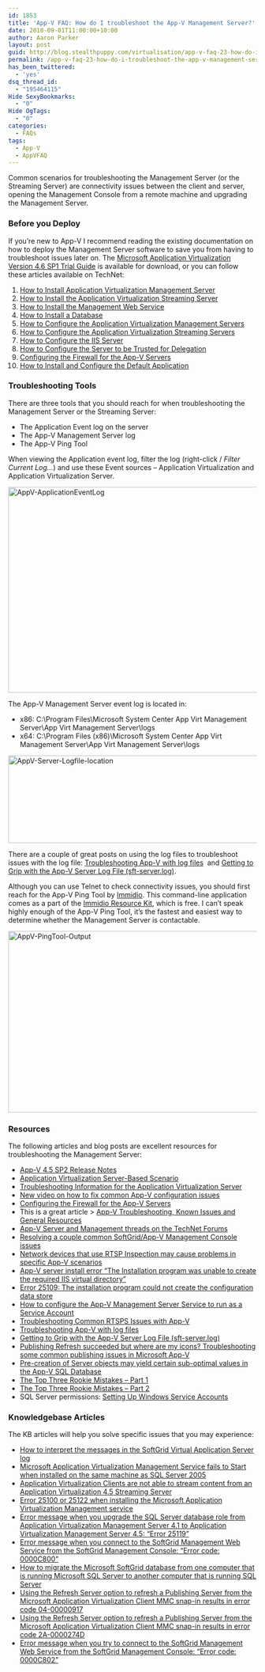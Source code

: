 ```yaml
---
id: 1853
title: 'App-V FAQ: How do I troubleshoot the App-V Management Server?'
date: 2010-09-01T11:00:00+10:00
author: Aaron Parker
layout: post
guid: http://blog.stealthpuppy.com/virtualisation/app-v-faq-23-how-do-i-troubleshoot-the-app-v-management-server
permalink: /app-v-faq-23-how-do-i-troubleshoot-the-app-v-management-server/
has_been_twittered:
  - 'yes'
dsq_thread_id:
  - "195464115"
Hide SexyBookmarks:
  - "0"
Hide OgTags:
  - "0"
categories:
  - FAQs
tags:
  - App-V
  - AppVFAQ
---
```

<img style="margin: 0px 10px 5px 0px; display: inline;" src="http://stealthpuppy.com/wp-content/uploads/2010/06/AppVFAQLogo.png" alt="" align="right" />Common scenarios for troubleshooting the Management Server (or the Streaming Server) are connectivity issues between the client and server, opening the Management Console from a remote machine and upgrading the Management Server.

### Before you Deploy

If you’re new to App-V I recommend reading the existing documentation on how to deploy the Management Server software to save you from having to troubleshoot issues later on. The [Microsoft Application Virtualization Version 4.6 SP1 Trial Guide](http://download.microsoft.com/download/F/7/8/F784A197-73BE-48FF-83DA-4102C05A6D44/App-V/App-V%204.6%20SP1%20Trial%20Guide.docx) is available for download, or you can follow these articles available on TechNet:

  1. [How to Install Application Virtualization Management Server](http://technet.microsoft.com/en-gb/library/cc843803.aspx)
  2. [How to Install the Application Virtualization Streaming Server](http://technet.microsoft.com/en-gb/library/cc817085.aspx)
  3. [How to Install the Management Web Service](http://technet.microsoft.com/en-gb/library/cc817146.aspx)
  4. [How to Install a Database](http://technet.microsoft.com/en-gb/library/cc843742.aspx)
  5. [How to Configure the Application Virtualization Management Servers](http://technet.microsoft.com/en-gb/library/cc817095.aspx)
  6. [How to Configure the Application Virtualization Streaming Servers](http://technet.microsoft.com/en-gb/library/cc843709.aspx)
  7. [How to Configure the IIS Server](http://technet.microsoft.com/en-gb/library/cc843650.aspx)
  8. [How to Configure the Server to be Trusted for Delegation](http://technet.microsoft.com/en-gb/library/ee675779.aspx)
  9. [Configuring the Firewall for the App-V Servers](http://technet.microsoft.com/en-gb/library/ff361465.aspx)
 10. [How to Install and Configure the Default Application](http://technet.microsoft.com/en-gb/library/ff361458.aspx)

### Troubleshooting Tools

There are three tools that you should reach for when troubleshooting the Management Server or the Streaming Server:

  * The Application Event log on the server
  * The App-V Management Server log
  * The App-V Ping Tool

When viewing the Application event log, filter the log (right-click / _Filter Current Log…_) and use these Event sources &#8211; Application Virtualization and Application Virtualization Server.

<img style="background-image: none; padding-left: 0px; padding-right: 0px; display: inline; padding-top: 0px; border-width: 0px;" title="AppV-ApplicationEventLog" src="http://stealthpuppy.com/wp-content/uploads/2010/08/AppVApplicationEventLog.png" alt="AppV-ApplicationEventLog" width="660" height="416" border="0" /> 

The App-V Management Server event log is located in:

  * x86: C:\Program Files\Microsoft System Center App Virt Management Server\App Virt Management Server\logs
  * x64: C:\Program Files (x86)\Microsoft System Center App Virt Management Server\App Virt Management Server\logs

<img style="background-image: none; padding-left: 0px; padding-right: 0px; display: inline; padding-top: 0px; border-width: 0px;" title="AppV-Server-Logfile-location" src="http://stealthpuppy.com/wp-content/uploads/2010/08/AppVServerLogfilelocation.png" alt="AppV-Server-Logfile-location" width="660" height="177" border="0" /> 

There are a couple of great posts on using the log files to troubleshoot issues with the log file: [Troubleshooting App-V with log files](http://blogs.technet.com/b/appv/archive/2009/01/26/troubleshooting-app-v-with-log-files.aspx)  and [Getting to Grip with the App-V Server Log File (sft-server.log)](http://blogs.technet.com/b/virtualworld/archive/2009/04/10/getting-to-grip-with-the-app-v-server-log-file-sft-server-log.aspx).

Although you can use Telnet to check connectivity issues, you should first reach for the App-V Ping Tool by [Immidio](http://immidio.com/). This command-line application comes as a part of the [Immidio Resource Kit](http://immidio.com/resourcekit/), which is free. I can’t speak highly enough of the App-V Ping Tool, it’s the fastest and easiest way to determine whether the Management Server is contactable.

<img style="background-image: none; padding-left: 0px; padding-right: 0px; display: inline; padding-top: 0px; border-width: 0px;" title="AppV-PingTool-Output" src="http://stealthpuppy.com/wp-content/uploads/2010/08/AppVPingToolOutput.png" alt="AppV-PingTool-Output" width="660" height="367" border="0" /> 

### Resources

The following articles and blog posts are excellent resources for troubleshooting the Management Server:

  * [App-V 4.5 SP2 Release Notes](http://technet.microsoft.com/en-us/library/ff699130.aspx)
  * [Application Virtualization Server-Based Scenario](http://technet.microsoft.com/en-gb/library/cc843634.aspx)
  * [Troubleshooting Information for the Application Virtualization Server](http://technet.microsoft.com/en-gb/library/dd351443.aspx)
  * [New video on how to fix common App-V configuration issues](http://blogs.technet.com/b/appv/archive/2010/06/30/new-video-on-how-to-fix-common-app-v-configuration-issues.aspx)
  * [Configuring the Firewall for the App-V Servers](http://technet.microsoft.com/en-us/library/ff361465.aspx)
  * This is a great article > [App-V Troubleshooting, Known Issues and General Resources](http://blogs.technet.com/b/appvcallback/archive/2010/08/03/app-v-troubleshooting-known-issues-and-general-resources.aspx)
  * [App-V Server and Management threads on the TechNet Forums](http://social.technet.microsoft.com/Forums/en-gb/appvserverandmanagement/threads)
  * [Resolving a couple common SoftGrid/App-V Management Console issues](http://blogs.technet.com/b/appv/archive/2009/04/30/resolving-a-couple-common-softgrid-app-v-management-console-issues.aspx)
  * [Network devices that use RTSP Inspection may cause problems in specific App-V scenarios](http://blogs.technet.com/b/appv/archive/2010/03/24/network-devices-that-use-rtsp-inspection-may-cause-problems-in-specific-app-v-scenarios.aspx)
  * [App-V server install error &#8220;The Installation program was unable to create the required IIS virtual directory&#8221;](http://blogs.technet.com/b/appv/archive/2008/11/19/app-v-server-install-error-the-installation-program-was-unable-to-create-the-required-iis-virtual-directory.aspx)
  * [Error 25109: The installation program could not create the configuration data store](http://blogs.technet.com/b/appv/archive/2008/10/23/error-25109-the-installation-program-could-not-create-the-configuration-data-store.aspx)
  * [How to configure the App-V Management Server Service to run as a Service Account](http://blogs.technet.com/b/appv/archive/2008/08/21/how-to-configure-the-app-v-management-server-service-to-run-as-a-service-account.aspx)
  * [Troubleshooting Common RTSPS Issues with App-V](http://blogs.technet.com/b/appv/archive/2010/03/09/troubleshooting-common-rtsps-issues-with-app-v.aspx)
  * [Troubleshooting App-V with log files](http://blogs.technet.com/b/appv/archive/2009/01/26/troubleshooting-app-v-with-log-files.aspx)
  * [Getting to Grip with the App-V Server Log File (sft-server.log)](http://blogs.technet.com/b/virtualworld/archive/2009/04/10/getting-to-grip-with-the-app-v-server-log-file-sft-server-log.aspx)
  * [Publishing Refresh succeeded but where are my icons? Troubleshooting some common publishing issues in Microsoft App-V](http://blogs.technet.com/b/appv/archive/2010/06/03/publishing-refresh-succeeded-but-where-are-my-icons-troubleshooting-some-common-publishing-issues-in-microsoft-app-v.aspx)
  * [Pre-creation of Server objects may yield certain sub-optimal values in the App-V SQL Database](http://blogs.technet.com/b/appv/archive/2010/05/10/pre-creation-of-server-objects-may-yield-certain-sub-optimal-values-in-the-app-v-sql-database.aspx)
  * [The Top Three Rookie Mistakes &#8211; Part 1](http://blogs.technet.com/b/appv/archive/2008/09/08/the-top-three-rookie-mistakes-part-2.aspx)
  * [The Top Three Rookie Mistakes &#8211; Part 2](http://blogs.technet.com/b/appv/archive/2008/09/08/the-top-three-rookie-mistakes-part-2.aspx)
  * SQL Server permissions: [Setting Up Windows Service Accounts](http://msdn.microsoft.com/en-us/library/ms143504.aspx)

### Knowledgebase Articles

The KB articles will help you solve specific issues that you may experience:

  * [How to interpret the messages in the SoftGrid Virtual Application Server log](http://support.microsoft.com/kb/930871)
  * [Microsoft Application Virtualization Management Service fails to Start when installed on the same machine as SQL Server 2005](http://support.microsoft.com/kb/959459/)
  * [Application Virtualization Clients are not able to stream content from an Application Virtualization 4.5 Streaming Server](http://support.microsoft.com/kb/959413/)
  * [Error 25100 or 25122 when installing the Microsoft Application Virtualization Management service](http://support.microsoft.com/kb/2212140/)
  * [Error message when you upgrade the SQL Server database role from Application Virtualization Management Server 4.1 to Application Virtualization Management Server 4.5: &#8220;Error 25119&#8221;](http://support.microsoft.com/kb/976641/)
  * [Error message when you connect to the SoftGrid Management Web Service from the SoftGrid Management Console: &#8220;Error code: 0000C800&#8221;](http://support.microsoft.com/kb/930565/)
  * [How to migrate the Microsoft SoftGrid database from one computer that is running Microsoft SQL Server to another computer that is running SQL Server](http://support.microsoft.com/kb/932136/)
  * [Using the Refresh Server option to refresh a Publishing Server from the Microsoft Application Virtualization Client MMC snap-in results in error code 04-00000917](http://support.microsoft.com/kb/2266600)
  * [Using the Refresh Server option to refresh a Publishing Server from the Microsoft Application Virtualization Client MMC snap-in results in error code 2A-0000274D](http://support.microsoft.com/kb/2266481)
  * [Error message when you try to connect to the SoftGrid Management Web Service from the SoftGrid Management Console: &#8220;Error code: 0000C802&#8221;](http://support.microsoft.com/kb/930469/)